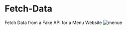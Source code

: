 # Fetch-Data
Fetch Data from a Fake API for a Menu Website
![menue](https://user-images.githubusercontent.com/105963703/182660349-a2f77cea-c9cf-4eb5-81ea-fa11898f8afc.jpg)
